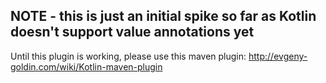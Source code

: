 ## NOTE - this is just an initial spike so far as Kotlin doesn't support value annotations yet

Until this plugin is working, please use this maven plugin:
http://evgeny-goldin.com/wiki/Kotlin-maven-plugin